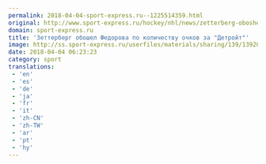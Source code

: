 ```yaml
---
permalink: 2018-04-04-sport-express.ru--1225514359.html
original: http://www.sport-express.ru/hockey/nhl/news/zetterberg-oboshel-fedorova-po-kolichestvu-ochkov-za-detroyt-1392097/
domain: sport-express.ru
title: 'Зеттерберг обошел Федорова по количеству очков за "Детройт"'
image: http://ss.sport-express.ru/userfiles/materials/sharing/139/1392097.jpg
date: 2018-04-04 06:23:23
category: sport
translations: 
 - 'en'
 - 'es'
 - 'de'
 - 'ja'
 - 'fr'
 - 'it'
 - 'zh-CN'
 - 'zh-TW'
 - 'ar'
 - 'pt'
 - 'hy'
---
```


